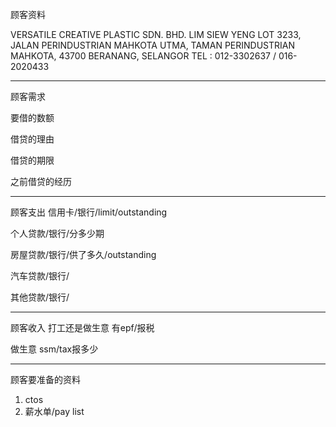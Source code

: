 顾客资料

VERSATILE CREATIVE PLASTIC SDN. BHD. 
LIM SIEW YENG LOT 3233, JALAN PERINDUSTRIAN MAHKOTA UTMA, TAMAN PERINDUSTRIAN MAHKOTA, 43700 BERANANG, SELANGOR TEL : 012-3302637 / 016-2020433

-----------------
顾客需求


要借的数额

借贷的理由

借贷的期限

之前借贷的经历


--------------
顾客支出
信用卡/银行/limit/outstanding


个人贷款/银行/分多少期

房屋贷款/银行/供了多久/outstanding

汽车贷款/银行/


其他贷款/银行/

-----------
顾客收入
打工还是做生意
有epf/报税

做生意 ssm/tax报多少

-------
顾客要准备的资料
1. ctos
2. 薪水单/pay list




